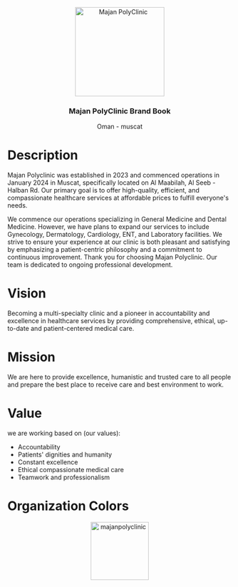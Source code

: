 <p align="center">
  <p align="center">
    <a href="https://majanpolyclinic.com">
    <img src="https://github.com/majanpolyclinic/.github/assets/6504337/bbf515c2-fac3-40a2-b385-092a2ecf6743" height="200" alt="Majan PolyClinic" />
    </a> 
 </p>
  <h3 align="center">
    Majan PolyClinic Brand Book
  </h3>
  <p align="center">
   Oman - muscat
  </p>
</p>

# Description
Majan Polyclinic was established in 2023 and commenced operations in January 2024 in Muscat, specifically located on Al Maabilah, Al Seeb - Halban Rd. Our primary goal is to offer high-quality, efficient, and compassionate healthcare services at affordable prices to fulfill everyone's needs.

We commence our operations specializing in General Medicine and Dental Medicine. However, we have plans to expand our services to include Gynecology, Dermatology, Cardiology, ENT, and Laboratory facilities. We strive to ensure your experience at our clinic is both pleasant and satisfying by emphasizing a patient-centric philosophy and a commitment to continuous improvement. Thank you for choosing Majan Polyclinic. Our team is dedicated to ongoing professional development.


# Vision
Becoming a multi-specialty clinic and a pioneer in accountability and excellence in healthcare services by providing comprehensive, ethical, up-to-date and patient-centered medical care.

# Mission
We are here to provide excellence, humanistic and trusted care to all people and prepare the best place to receive care and best environment to work.

# Value
we are working based on (our values):

- Accountability
- Patients' dignities and humanity
- Constant excellence
- Ethical compassionate medical care
- Teamwork and professionalism

# Organization Colors
  <p align="center">
    <a href="https://majanpolyclinic.com">
    <img src="https://github.com/majanpolyclinic/brandbook/assets/6504337/d58dbb94-bc35-4735-9b91-d65ecf72e32c" height="130" alt="majanpolyclinic" />
    </a> 
  </p>
 
